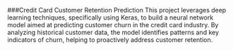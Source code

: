 ###Credit Card Customer Retention Prediction
This project leverages deep learning techniques, specifically using Keras, to build a neural network model aimed at predicting customer churn in the credit card industry. 
By analyzing historical customer data, the model identifies patterns and key indicators of churn, helping to proactively address customer retention.
